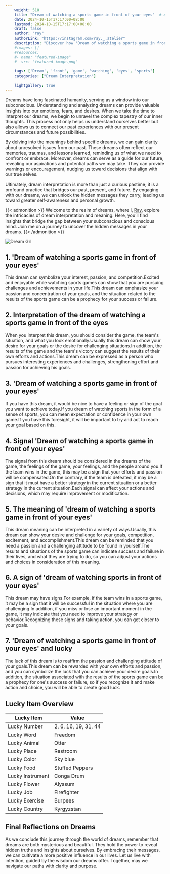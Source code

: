 ```yaml
---
    weight: 518
    title: "Dream of watching a sports game in front of your eyes"  # Assuming 'title' column exists
    date: 2024-10-15T17:17:00+08:00
    lastmod: 2024-10-15T17:17:00+08:00
    draft: false
    author: "ray"
    authorLink: "https://instagram.com/ray._.atelier"
    description: "Discover how 'Dream of watching a sports game in front of your eyes' can interpret your future and uncover its significant meanings in your life."
    #images: []
    #resources:
    #- name: "featured-image"
    #  src: "featured-image.png"
    
    tags: ['Dream', 'front', 'game', 'watching', 'eyes', 'sports']
    categories: ["Dream Interpretation"]
    
    lightgallery: true
---
```

    
Dreams have long fascinated humanity, serving as a window into our subconscious. Understanding and analyzing dreams can provide valuable insights into our emotions, fears, and desires. When we take the time to interpret our dreams, we begin to unravel the complex tapestry of our inner thoughts. This process not only helps us understand ourselves better but also allows us to connect our past experiences with our present circumstances and future possibilities.

By delving into the meanings behind specific dreams, we can gain clarity about unresolved issues from our past. These dreams often reflect our memories, traumas, and lessons learned, reminding us of what we need to confront or embrace. Moreover, dreams can serve as a guide for our future, revealing our aspirations and potential paths we may take. They can provide warnings or encouragement, nudging us toward decisions that align with our true selves.

Ultimately, dream interpretation is more than just a curious pastime; it is a profound practice that bridges our past, present, and future. By engaging with our dreams, we can unlock the hidden messages they carry, leading us toward greater self-awareness and personal growth.

{{< admonition >}}
Welcome to the realm of dreams, where I, [Ray](https://instagram.com/ray._.atelier), explore the intricacies of dream interpretation and meaning. Here, you’ll find insights that bridge the gap between your subconscious and conscious mind. Join me on a journey to uncover the hidden messages in your dreams.
{{< /admonition >}}

![Dream Grl](https://cdn.pixabay.com/photo/2017/11/02/03/35/gothic-2910057_1280.jpg "Dream Grl")

## 1. 'Dream of watching a sports game in front of your eyes'
This dream can symbolize your interest, passion, and competition.Excited and enjoyable while watching sports games can show that you are pursuing challenges and achievements in your life.This dream can emphasize your passion and concentration of your goals, and the situation related to the results of the sports game can be a prophecy for your success or failure.

## 2. Interpretation of the dream of watching a sports game in front of the eyes
When you interpret this dream, you should consider the game, the team's situation, and what you look emotionally.Usually this dream can show your desire for your goals or the desire for challenging situations.In addition, the results of the game and the team's victory can suggest the results of their own efforts and actions.This dream can be expressed as a person who pursues interesting experiences and challenges, strengthening effort and passion for achieving his goals.

## 3. 'Dream of watching a sports game in front of your eyes'
If you have this dream, it would be nice to have a feeling or sign of the goal you want to achieve today.If you dream of watching sports in the form of a sense of sports, you can mean expectation or confidence in your own game.If you have this foresight, it will be important to try and act to reach your goal based on this.

## 4. Signal 'Dream of watching a sports game in front of your eyes'
The signal from this dream should be considered in the dreams of the game, the feelings of the game, your feelings, and the people around you.If the team wins in the game, this may be a sign that your efforts and passion will be compensated.On the contrary, if the team is defeated, it may be a sign that it must have a better strategy in the current situation or a better strategy in the current situation.Each signal can affect your actions and decisions, which may require improvement or modification.

## 5. The meaning of 'dream of watching a sports game in front of your eyes'
This dream meaning can be interpreted in a variety of ways.Usually, this dream can show your desire and challenge for your goals, competition, excitement, and accomplishment.This dream can be reminded that you need a passion and a challenging attitude to be found in yourself.The results and situations of the sports game can indicate success and failure in their lives, and what they are trying to do, so you can adjust your actions and choices in consideration of this meaning.

## 6. A sign of 'dream of watching sports in front of your eyes'
This dream may have signs.For example, if the team wins in a sports game, it may be a sign that it will be successful in the situation where you are challenging.In addition, if you miss or lose an important moment in the game, it may indicate that you need to improve your strategy or behavior.Recognizing these signs and taking action, you can get closer to your goals.

## 7. 'Dream of watching a sports game in front of your eyes' and lucky
The luck of this dream is to reaffirm the passion and challenging attitude of your goals.This dream can be rewarded with your own efforts and passion, and you can symbolize the luck that you can achieve your desire goals.In addition, the situation associated with the results of the sports game can be a prophecy for one's success or failure, so if you recognize it and make action and choice, you will be able to create good luck.

## Lucky Item Overview
| Lucky Item          | Value              |
|---------------|--------------------|
| Lucky Number        | 2, 6, 16, 19, 31, 44  |
| Lucky Word          | Freedom |
| Lucky Animal        | Otter |
| Lucky Place         | Restroom     |
| Lucky Color         | Sky blue     |
| Lucky Food          | Stuffed Peppers      |
| Lucky Instrument    | Conga Drum |
| Lucky Flower        | Alyssum    |
| Lucky Job           | Firefighter       |
| Lucky Exercise      | Burpees  |
| Lucky Country       | Kyrgyzstan    |


##  Final Reflections on Dreams

As we conclude this journey through the world of dreams, remember that dreams are both mysterious and beautiful. They hold the power to reveal hidden truths and insights about ourselves. By embracing their messages, we can cultivate a more positive influence in our lives. Let us live with intention, guided by the wisdom our dreams offer. Together, may we navigate our paths with clarity and purpose.
